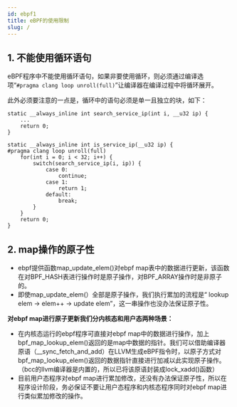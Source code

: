 ```yaml
---
id: ebpf1
title: eBPF的使用限制
slug: /
---
```


## 1. 不能使用循环语句

eBPF程序中不能使用循环语句，如果非要使用循环，则必须通过编译选项“`#pragma clang loop unroll(full)`”让编译器在编译过程中将循环展开。

此外必须要注意的一点是，循环中的语句必须是单一且独立的块，如下：

~~~
static __always_inline int search_service_ip(int i, __u32 ip) {
	...
	return 0;
}

static __always_inline int is_service_ip(__u32 ip) {
#pragma clang loop unroll(full)
	for(int i = 0; i < 32; i++) {
		switch(search_service_ip(i, ip)) {
			case 0:
				continue;
			case 1:
				return 1;
			default:
				break;
		}
	}
	return 0;
}
~~~

## 2. map操作的原子性

* ebpf提供函数map\_update\_elem()对ebpf map表中的数据进行更新，该函数在对BPF\_HASH表进行操作时是原子操作，对BPF\_ARRAY操作时是非原子的。
* 即使map\_update\_elem(）全部是原子操作，我们执行累加的流程是“ lookup elem -> elem++ -> update elem”，这一串操作也没办法保证原子性。

**对ebpf map进行原子更新我们分内核态和用户态两种场景：**

* 在内核态运行的ebpf程序可直接对ebpf map中的数据进行操作，加上bpf\_map\_lookup\_elem()返回的是map中数据的指针。我们可以借助编译器原语（\_\_sync\_fetch\_and\_add）在LLVM生成eBPF指令时，以原子方式对bpf\_map\_lookup\_elem()返回的数据指针直接进行加减以此实现原子操作。（bcc的llvm编译器是内置的，所以已将该原语封装成lock\_xadd()函数）
* 目前用户态程序对ebpf map进行累加修改，还没有办法保证原子性，所以在程序设计阶段，务必保证不要让用户态程序和内核态程序同时对ebpf map进行类似累加修改的操作。

